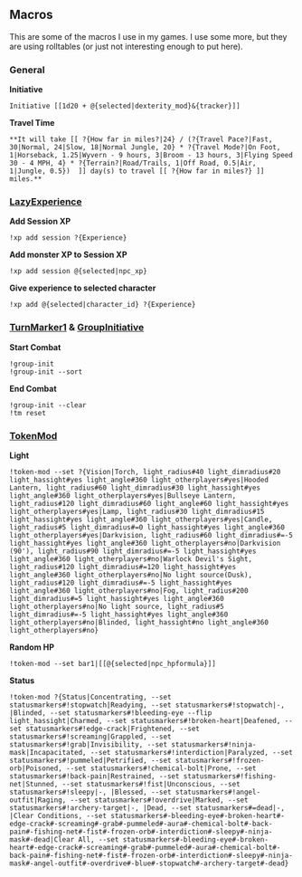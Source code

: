 ## Macros

This are some of the macros I use in my games. I use some more, but they are using rolltables (or just not interesting enough to put here).

### General
**Initiative**
``` 
Initiative [[1d20 + @{selected|dexterity_mod}&{tracker}]] 
```

**Travel Time**
``` 
**It will take [[ ?{How far in miles?|24} / (?{Travel Pace?|Fast, 30|Normal, 24|Slow, 18|Normal Jungle, 20} * ?{Travel Mode?|On Foot, 1|Horseback, 1.25|Wyvern - 9 hours, 3|Broom - 13 hours, 3|Flying Speed 30 - 4 MPH, 4} * ?{Terrain?|Road/Trails, 1|Off Road, 0.5|Air, 1|Jungle, 0.5})  ]] day(s) to travel [[ ?{How far in miles?} ]] miles.** 
```

### [LazyExperience](https://github.com/RobinKuiper/Roll20APIScripts/tree/master/LazyExperience)
**Add Session XP**
``` 
!xp add session ?{Experience} 
```

**Add monster XP to Session XP**
``` 
!xp add session @{selected|npc_xp}
```

**Give experience to selected character**
``` 
!xp add @{selected|character_id} ?{Experience} 
```

### [TurnMarker1](https://app.roll20.net/forum/post/931415/script-turnmarker1-turn-token-highlight-round-counter-player-advance-command-turn-announce-plus-spiny-graphics-if-you-want-them/?pageforid=931415#post-931415) & [GroupInitiative](https://wiki.roll20.net/Script:Group_Initiative)
**Start Combat**
```
!group-init
!group-init --sort
```

**End Combat**
```
!group-init --clear
!tm reset
```

### [TokenMod](https://app.roll20.net/forum/post/4225825/script-update-tokenmod-an-interface-to-adjusting-properties-of-a-token-from-a-macro-or-the-chat-area/?pageforid=4225825#post-4225825)
**Light**
``` 
!token-mod --set ?{Vision|Torch, light_radius#40 light_dimradius#20 light_hassight#yes light_angle#360 light_otherplayers#yes|Hooded Lantern, light_radius#60 light_dimradius#30 light_hassight#yes light_angle#360 light_otherplayers#yes|Bullseye Lantern, light_radius#120 light_dimradius#60 light_angle#60 light_hassight#yes light_otherplayers#yes|Lamp, light_radius#30 light_dimradius#15 light_hassight#yes light_angle#360 light_otherplayers#yes|Candle, light_radius#5 light_dimradius#=0 light_hassight#yes light_angle#360 light_otherplayers#yes|Darkvision, light_radius#60 light_dimradius#=-5 light_hassight#yes light_angle#360 light_otherplayers#no|Darkvision (90'), light_radius#90 light_dimradius#=-5 light_hassight#yes light_angle#360 light_otherplayers#no|Warlock Devil's Sight, light_radius#120 light_dimradius#=120 light_hassight#yes light_angle#360 light_otherplayers#no|No light source(Dusk), light_radius#120 light_dimradius#=-5 light_hassight#yes light_angle#360 light_otherplayers#no|Fog, light_radius#200 light_dimradius#=5 light_hassight#yes light_angle#360 light_otherplayers#no|No light source, light_radius#5 light_dimradius#=-5 light_hassight#yes light_angle#360 light_otherplayers#no|Blinded, light_hassight#no light_angle#360 light_otherplayers#no} 
```

**Random HP**
``` 
!token-mod --set bar1|[[@{selected|npc_hpformula}]] 
```

**Status**
``` 
!token-mod ?{Status|Concentrating, --set statusmarkers#!stopwatch|Readying, --set statusmarkers#!stopwatch|-, |Blinded, --set statusmarkers#!bleeding-eye --flip light_hassight|Charmed, --set statusmarkers#!broken-heart|Deafened, --set statusmarkers#!edge-crack|Frightened, --set statusmarkers#!screaming|Grappled, --set statusmarkers#!grab|Invisibility, --set statusmarkers#!ninja-mask|Incapacitated, --set statusmarkers#!interdiction|Paralyzed, --set statusmarkers#!pummeled|Petrified, --set statusmarkers#!frozen-orb|Poisoned, --set statusmarkers#!chemical-bolt|Prone, --set statusmarkers#!back-pain|Restrained, --set statusmarkers#!fishing-net|Stunned, --set statusmarkers#!fist|Unconscious, --set statusmarkers#!sleepy|-, |Blessed, --set statusmarkers#!angel-outfit|Raging, --set statusmarkers#!overdrive|Marked, --set statusmarkers#!archery-target|-, |Dead, --set statusmarkers#=dead|-, |Clear Conditions, --set statusmarkers#-bleeding-eye#-broken-heart#-edge-crack#-screaming#-grab#-pummeled#-aura#-chemical-bolt#-back-pain#-fishing-net#-fist#-frozen-orb#-interdiction#-sleepy#-ninja-mask#-dead|Clear All, --set statusmarkers#-bleeding-eye#-broken-heart#-edge-crack#-screaming#-grab#-pummeled#-aura#-chemical-bolt#-back-pain#-fishing-net#-fist#-frozen-orb#-interdiction#-sleepy#-ninja-mask#-angel-outfit#-overdrive#-blue#-stopwatch#-archery-target#-dead} 
```
